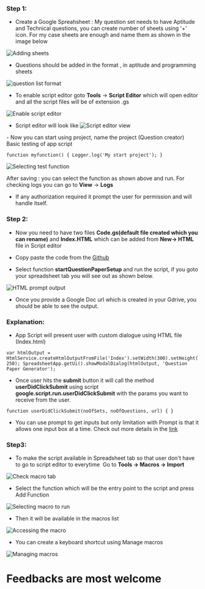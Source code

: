 ### Step 1:
- Create a Google Spreahsheet : My question set needs to have Aptitude and Technical questions, you can create number of sheets using '+' icon. For my case sheets are enough and name them as shown in the image below

![Adding sheets](https://github.com/pavanSaberjack/GoogleAppScript/blob/master/Screen%20Shot%202019-03-05%20at%2010.22.16%20AM.png)

- Questions should be added in the format , in aptitude and programming sheets

![question list format](https://github.com/pavanSaberjack/GoogleAppScript/blob/master/Screen%20Shot%202019-03-05%20at%2010.22.26%20AM.png)

- To enable script editor goto **Tools** -> **Script Editor** which will open editor and all the script files will be of extension .gs

![Enable script editor](https://github.com/pavanSaberjack/GoogleAppScript/blob/master/Screen%20Shot%202019-03-05%20at%2010.15.42%20AM.png)

- Script editor will look like 
![Script editor view](https://github.com/pavanSaberjack/GoogleAppScript/blob/master/Screen%20Shot%202019-03-05%20at%2010.16.18%20AM.png)

- Now you can start using project, name the project (Question creator) 
Basic testing of app script 

`function myfunction() {
 Logger.log('My start project');
}`

![Selecting test function](https://github.com/pavanSaberjack/GoogleAppScript/blob/master/Screen%20Shot%202019-03-05%20at%2010.32.28%20AM.png)

After saving : you can select the function as shown above and run. For checking logs you can go to **View** -> **Logs**

- If any authorization required it prompt the user for permission and will handle itself.

### Step 2:

- Now you need to have two files **Code.gs(default file created which you can rename)** and **Index.HTML** which can be added from **New-> HTML** file in Script editor

- Copy paste the code from the [Github](https://github.com/pavanSaberjack/GoogleAppScript)

- Select function **startQuestionPaperSetup** and run the script, if you goto your spreadsheet tab you will see out as shown below.

![HTML prompt output](https://github.com/pavanSaberjack/GoogleAppScript/blob/master/Screen%20Shot%202019-03-05%20at%2011.06.11%20AM.png)

- Once you provide a Google Doc url which is created in your Gdrive, you should be able to see the output.

### Explanation:
- App Script will present user with custom dialogue using HTML file (Index.html) 

`var htmlOutput = HtmlService.createHtmlOutputFromFile('Index').setWidth(300).setHeight(250);
 SpreadsheetApp.getUi().showModalDialog(htmlOutput, 'Question Paper Generator');`

- Once user hits the **submit** button it will call the method **userDidClickSubmit** using script **google.script.run.userDidClickSubmit** with the params you want to receive from the user.

`function userDidClickSubmit(noOfSets, noOfQuestions, url) {
}`

- You can use prompt to get inputs but only limitation with Prompt is that it allows one input box at a time. Check out more details in the [link](https://medium.com/r/?url=https%3A%2F%2Fdevelopers.google.com%2Fapps-script%2Freference%2Fbase%2Fprompt-response) 

### Step3:

- To make the script available in Spreadsheet tab so that user don't have to go to script editor to everytime 
Go to **Tools -> Macros -> Import**

![Check macro tab](https://github.com/pavanSaberjack/GoogleAppScript/blob/master/Screen%20Shot%202019-03-05%20at%2011.20.00%20AM.png)

- Select the function which will be the entry point to the script and press Add Function

![Selecting macro to run](https://github.com/pavanSaberjack/GoogleAppScript/blob/master/Screen%20Shot%202019-03-05%20at%2011.20.26%20AM.png)

- Then it will be available in the macros list

![Accessing the macro](https://github.com/pavanSaberjack/GoogleAppScript/blob/master/Screen%20Shot%202019-03-05%20at%2011.20.37%20AM.png)

- You can create a keyboard shortcut using Manage macros

![Managing macros](https://github.com/pavanSaberjack/GoogleAppScript/blob/master/Screen%20Shot%202019-03-05%20at%2011.23.24%20AM.png)


# Feedbacks are most welcome
